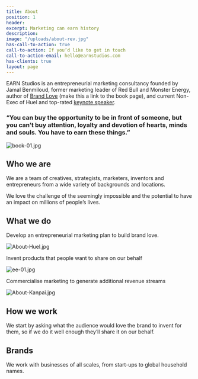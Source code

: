 ```yaml
---
title: About
position: 1
header: 
excerpt: Marketing can earn history
description: 
image: "/uploads/about-rev.jpg"
has-call-to-action: true
call-to-action: If you’d like to get in touch
call-to-action-email: hello@earnstudios.com
has-clients: true
layout: page
---
```


EARN Studios is an entrepreneurial marketing consultancy founded by Jamal Benmiloud, former marketing leader of Red Bull and Monster Energy, author of [Brand Love](https://earnstudios.com/book) (make this a link to the book page), and current Non-Exec of Huel and top-rated [keynote speaker](https://www.jamalbenmiloud.com/).

### **“You can buy the opportunity to be in front of someone, but you can’t buy attention, loyalty and devotion of hearts, minds and souls. You have to earn these things.”**

![book-01.jpg](/uploads/book-01.jpg)

## Who we are

We are a team of creatives, strategists, marketers, inventors and entrepreneurs from a wide variety of backgrounds and locations.

We love the challenge of the seemingly impossible and the potential to have an impact on millions of people’s lives.

## What we do

Develop an entrepreneurial marketing plan to build brand love.

![About-Huel.jpg](/uploads/About-Huel.jpg)

Invent products that people want to share on our behalf

![ee-01.jpg](/uploads/ee-01.jpg)

Commercialise marketing to generate additional revenue streams

![About-Kanpai.jpg](/uploads/About-Kanpai.jpg)

## **How we work**

We start by asking what the audience would love the brand to invent for them, so if we do it well enough they’ll share it on our behalf.

## **Brands**

We work with businesses of all scales, from start-ups to global household names.
